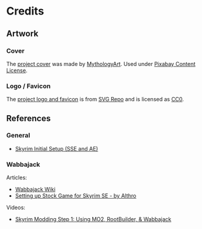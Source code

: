 # Credits

## Artwork

### Cover

The [project cover](https://pixabay.com/illustrations/robin-hood-mythology-archer-warrior-9185548/)
was made by [MythologyArt](https://pixabay.com/users/mythologyart-34077399/). Used under
[Pixabay Content License](https://pixabay.com/service/license-summary/).

### Logo / Favicon

The [project logo and favicon](https://www.svgrepo.com/svg/307488/dragon-with-wings-monster-legend-myth) is from
[SVG Repo](https://www.svgrepo.com/) and is licensed as [CC0](https://www.svgrepo.com/page/licensing/#CC0).

## References

### General

* [Skyrim Initial Setup (SSE and AE)](https://www.nexusmods.com/skyrimspecialedition/articles/6528)

### Wabbajack

Articles:

* [Wabbajack Wiki](https://wiki.wabbajack.org/index.html)
* [Setting up Stock Game for Skyrim SE - by Althro](https://github.com/LivelyDismay/Learn-To-Mod/blob/main/lessons/Setting%20up%20Stock%20Game%20for%20Skyrim%20SE.md)

Videos:

* [Skyrim Modding Step 1: Using MO2, RootBuilder, & Wabbajack](https://youtu.be/KBkpKB_VLXg?si=mNbnE0CcKsd8zUJA)

